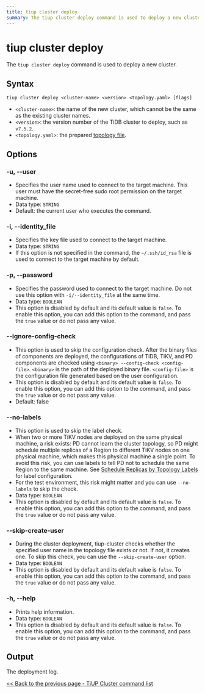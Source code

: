 ```yaml
---
title: tiup cluster deploy
summary: The tiup cluster deploy command is used to deploy a new cluster with specified options such as cluster name, version, and topology file. Additional options include user, identity file, password, ignore config check, skip labels, skip create user, and help. The output is the deployment log.
---
```


# tiup cluster deploy

The `tiup cluster deploy` command is used to deploy a new cluster.

## Syntax

```shell
tiup cluster deploy <cluster-name> <version> <topology.yaml> [flags]
```

- `<cluster-name>`: the name of the new cluster, which cannot be the same as the existing cluster names.
- `<version>`: the version number of the TiDB cluster to deploy, such as `v7.5.2`.
- `<topology.yaml>`: the prepared [topology file](/tiup/tiup-cluster-topology-reference.md).

## Options

### -u, --user

- Specifies the user name used to connect to the target machine. This user must have the secret-free sudo root permission on the target machine.
- Data type: `STRING`
- Default: the current user who executes the command.

### -i, --identity_file

- Specifies the key file used to connect to the target machine.
- Data type: `STRING`
- If this option is not specified in the command, the `~/.ssh/id_rsa` file is used to connect to the target machine by default.

### -p, --password

- Specifies the password used to connect to the target machine. Do not use this option with `-i/--identity_file` at the same time.
- Data type: `BOOLEAN`
- This option is disabled by default and its default value is `false`. To enable this option, you can add this option to the command, and pass the `true` value or do not pass any value.

### --ignore-config-check

- This option is used to skip the configuration check. After the binary files of components are deployed, the configurations of TiDB, TiKV, and PD components are checked using `<binary> --config-check <config-file>`. `<binary>` is the path of the deployed binary file. `<config-file>` is the configuration file generated based on the user configuration.
- This option is disabled by default and its default value is `false`. To enable this option, you can add this option to the command, and pass the `true` value or do not pass any value.
- Default: false

### --no-labels

- This option is used to skip the label check.
- When two or more TiKV nodes are deployed on the same physical machine, a risk exists: PD cannot learn the cluster topology, so PD might schedule multiple replicas of a Region to different TiKV nodes on one physical machine, which makes this physical machine a single point. To avoid this risk, you can use labels to tell PD not to schedule the same Region to the same machine. See [Schedule Replicas by Topology Labels](/schedule-replicas-by-topology-labels.md) for label configuration.
- For the test environment, this risk might matter and you can use `--no-labels` to skip the check.
- Data type: `BOOLEAN`
- This option is disabled by default and its default value is `false`. To enable this option, you can add this option to the command, and pass the `true` value or do not pass any value.

### --skip-create-user

- During the cluster deployment, tiup-cluster checks whether the specified user name in the topology file exists or not. If not, it creates one. To skip this check, you can use the `--skip-create-user` option.
- Data type: `BOOLEAN`
- This option is disabled by default and its default value is `false`. To enable this option, you can add this option to the command, and pass the `true` value or do not pass any value.

### -h, --help

- Prints help information.
- Data type: `BOOLEAN`
- This option is disabled by default and its default value is `false`. To enable this option, you can add this option to the command, and pass the `true` value or do not pass any value.

## Output

The deployment log.

[<< Back to the previous page - TiUP Cluster command list](/tiup/tiup-component-cluster.md#command-list)
